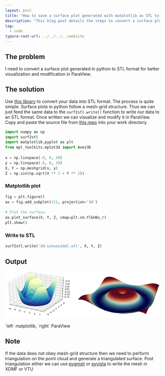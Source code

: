 ```yaml
---
layout: post
title: "How to save a surface plot generated with matplotlib as STL to open in ParaView."
description: "This blog post details the steps to convert a surface plot into STL."
tag: 
  - code
typora-root-url: ../../../../website
---
```


## The problem

I need to convert a surface plot generated in python to STL format for better visualization and modification in ParaView.

## The solution

Use [this library](https://github.com/iitrabhi/surf2stl-python) to convert your data into STL format. The process is quite simple. Surface plots in python follow a mesh-grid structure. Thus we can just feed the same data to the `surf2stl.write()` function to write our data to an STL format. Once written we can visualize and modify it in ParaView. Copy and paste the source file from [this repo](https://github.com/iitrabhi/surf2stl-python) into your work directory.

```python
import numpy as np
import surf2stl
import matplotlib.pyplot as plt
from mpl_toolkits.mplot3d import Axes3D
 
x = np.linspace(-6, 6, 30)
y = np.linspace(-6, 6, 30)
X, Y = np.meshgrid(x, y)
Z = np.sin(np.sqrt(X ** 2 + Y ** 2))
```

### Matplotlib plot

```python
fig = plt.figure()
ax = fig.add_subplot(111, projection='3d')

# Plot the surface.
ax.plot_surface(X, Y, Z, cmap=plt.cm.YlGnBu_r)
plt.show()
```

### Write to STL

```python
surf2stl.write('3d-sinusoidal.stl', X, Y, Z)
```

## Output

![image-20220304210941963](/assets/images/image-20220304210941963.png)

<figcaption>`left` matplotlib, `right` ParaView</figcaption>

## Note

If the data does not obey mesh-grid structure then we need to perform triangulation on the point cloud and generate a triangulated surface. Post triangulation either we can use [pygmsh](https://github.com/nschloe/pygmsh) or [pyvista](https://docs.pyvista.org/) to write the mesh in XDMF or VTU